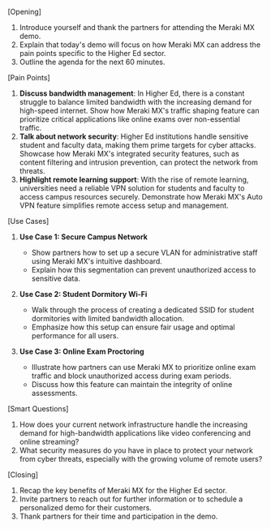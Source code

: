 [Opening]

1. Introduce yourself and thank the partners for attending the Meraki MX demo.
2. Explain that today's demo will focus on how Meraki MX can address the pain points specific to the Higher Ed sector.
3. Outline the agenda for the next 60 minutes.

[Pain Points]

1. **Discuss bandwidth management**: In Higher Ed, there is a constant struggle to balance limited bandwidth with the increasing demand for high-speed internet. Show how Meraki MX's traffic shaping feature can prioritize critical applications like online exams over non-essential traffic.
2. **Talk about network security**: Higher Ed institutions handle sensitive student and faculty data, making them prime targets for cyber attacks. Showcase how Meraki MX's integrated security features, such as content filtering and intrusion prevention, can protect the network from threats.
3. **Highlight remote learning support**: With the rise of remote learning, universities need a reliable VPN solution for students and faculty to access campus resources securely. Demonstrate how Meraki MX's Auto VPN feature simplifies remote access setup and management.

[Use Cases]

1. **Use Case 1: Secure Campus Network**
   - Show partners how to set up a secure VLAN for administrative staff using Meraki MX's intuitive dashboard.
   - Explain how this segmentation can prevent unauthorized access to sensitive data.

2. **Use Case 2: Student Dormitory Wi-Fi**
   - Walk through the process of creating a dedicated SSID for student dormitories with limited bandwidth allocation.
   - Emphasize how this setup can ensure fair usage and optimal performance for all users.

3. **Use Case 3: Online Exam Proctoring**
   - Illustrate how partners can use Meraki MX to prioritize online exam traffic and block unauthorized access during exam periods.
   - Discuss how this feature can maintain the integrity of online assessments.

[Smart Questions]

1. How does your current network infrastructure handle the increasing demand for high-bandwidth applications like video conferencing and online streaming?
2. What security measures do you have in place to protect your network from cyber threats, especially with the growing volume of remote users?

[Closing]

1. Recap the key benefits of Meraki MX for the Higher Ed sector.
2. Invite partners to reach out for further information or to schedule a personalized demo for their customers.
3. Thank partners for their time and participation in the demo.